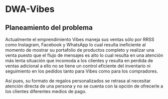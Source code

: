 # DWA-Vibes

## Planeamiento del problema

Actualmente el emprendimiento Vibes maneja sus ventas sólo por RRSS como Instagram, Facebook y WhatsApp lo cual resulta ineficiente al momento de mostrar su portafolio de productos completo y realizar una venta puesto que el flujo de mensajes es alto lo cual resulta en una atención más lenta situación que incomoda a los clientes y resulta en perdida de ventas adicional a ello no se tiene un control eficiente del inventario ni seguimiento en los pedidos tanto para Vibes como para los compradores.

Así pues, su formato de regalos personalizados se retrasa al necesitar atención directa de una persona y no se cuenta con la opción de ofrecerle a los clientes diferentes medios de pago.
